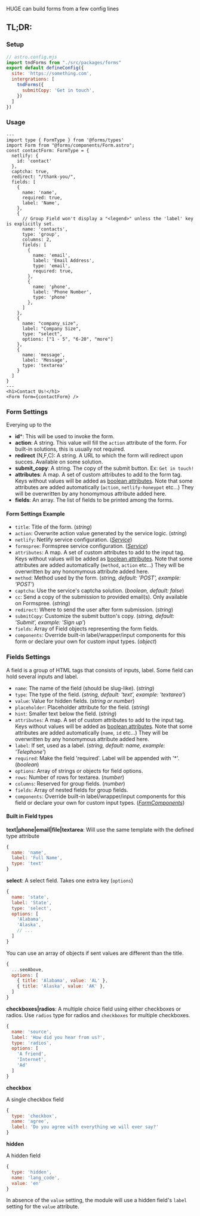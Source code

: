 HUGE can build forms from a few config lines

## TL;DR:

### Setup
```js
// astro.config.mjs
import tndForms from "./src/packages/forms"
export default defineConfig({
  site: 'https://something.com',
  intergrations: [
    tndForms({
      submitCopy: 'Get in touch',
    })
  ]
})

```
### Usage
```astro
---
import type { FormType } from '@forms/types'
import Form from "@forms/components/Form.astro";
const contactForm: FormType = {
  netlify: {
    id: 'contact'
  },
  captcha: true,
  redirect: "/thank-you/",
  fields: [
    {
      name: 'name',
      required: true,
      label: 'Name',
    },
    {
      // Group Field won't display a "<legend>" unless the 'label' key is explicitly set.
      name: 'contacts',
      type: 'group',
      columns: 2,
      fields: [
        {
          name: 'email',
          label: 'Email Address',
          type: 'email',
          required: true,
        },
        {
          name: 'phone',
          label: 'Phone Number',
          type: 'phone'
        },
      ]
    },
    {
      name: "company_size",
      label: "Company Size",
      type: "select",
      options: ["1 - 5", "6-20", "more"]
    },
    {
      name: 'message',
      label: 'Message',
      type: 'textarea'
    }
  ]
}
---
<h1>Contact Us!</h1>
<Form form={contactForm} />
```

### Form Settings

Everying up to the

- **id**\*: This will be used to invoke the form.
- **action**: A string. This value will fill the `action` attribute of the form. For built-in solutions, this is usually not required.
- **redirect** (N,F,C): A string. A URL to which the form will redirect upon succes. Available on some solution.
- **submit_copy**: A string. The copy of the submit button. Ex: `Get in touch!`
- **attributes**: A map. A set of custom attributes to add to the form tag. Keys without values will be added as [boolean attributes](https://html.spec.whatwg.org/multipage/common-microsyntaxes.html#boolean-attributes). Note that some attributes are added automatically (`action`, `netlify-honeypot` etc...) They will be overwritten by any honomymous attribute added here.
- **fields**: An array. The list of fields to be printed among the forms.

#### Form Settings Example

- `title`: Title of the form. (*string*)
- `action`: Overwrite action value generated by the service logic. (*string*)
- `netlify`: Netlify service configuration. (*[Service](#service)*)
- `formspree`: Formspree service configuration. (*[Service](#service)*)
- `attributes`: A map. A set of custom attributes to add to the input tag. Keys without values will be added as [boolean attributes](https://html.spec.whatwg.org/multipage/common-microsyntaxes.html#boolean-attributes). Note that some attributes are added automatically (`method`, `action` etc...) They will be overwritten by any honomymous attribute added here.
- `method`: Method used by the form. (*string, default: 'POST', example: 'POST'*)
- `captcha`: Use the service's captcha solution. (*boolean, default: false*)
- `cc`: Send a copy of the submission to provided email(s). Only available on Formspree. (*string*)
- `redirect`: Where to send the user after form submission. (*string*)
- `submitCopy`: Customize the submit button's copy. (*string, default: 'Submit', example: 'Sign up'*)
- `fields`: Array of Field objects representing the form fields.
- `components`: Override built-in label/wrapper/input components for this form or declare your own for custom input types. (*object*)


### Fields Settings

A field is a group of HTML tags that consists of inputs, label. Some field can hold several inputs and label.

- `name`: The name of the field (should be slug-like). (*string*)
- `type`: The type of the field. (*string, default: 'text', example: 'textarea'*)
- `value`: Value for hidden fields. (*string or number*)
- `placeholder`: Placeholder attribute for the field. (*string*)
- `hint`: Smaller text below the field. (*string*)
- `attributes`: A map. A set of custom attributes to add to the input tag. Keys without values will be added as [boolean attributes](https://html.spec.whatwg.org/multipage/common-microsyntaxes.html#boolean-attributes). Note that some attributes are added automatically (`name`, `id` etc...) They will be overwritten by any honomymous attribute added here.
- `label`: If set, used as a label. (*string, default: name, example: 'Telephone'*)
- `required`: Make the field 'required'. Label will be appended with '*'. (*boolean*)
- `options`: Array of strings or objects for field options.
- `rows`: Number of rows for textarea. (*number*)
- `columns`: Reserved for group fields. (*number*)
- `fields`: Array of nested fields for group fields.
- `components`: Override built-in label/wrapper/input components for this field or declare your own for custom input types. (*[FormComponents](#formcomponents)*)


#### Built in Field types

**text|phone|email|file|textarea**:
Will use the same template with the defined type attribute

```js
{
  name: 'name',
  label: 'Full Name',
  type: 'text'
}
```

**select**:
  A select field. Takes one extra key (`options`)

```js
{
  name: 'state',
  label: 'State',
  type: 'select',
  options: [
    'Alabama',
    'Alaska',
    // ...
  ]
}
```
You can use an array of objects if sent values are different than the title.

```js
{
  ...seeAbove,
  options: [
    { title: 'Alabama', value: 'AL' },
    { title: 'Alaska', value: 'AK' },
  ]
}
```

**checkboxes|radios**:
  A multiple choice field using either checkboxes or radios. Use `radios` type for radios and `checkboxes` for multiple checkboxes.

```js
{
  name: 'source',
  label: 'How did you hear from us?',
  type: 'radios',
  options: [
    'A friend',
    'Internet',
    'Ad'
  ]
}
```

**checkbox**

  A single checkbox field

```js
{
  type: 'checkbox',
  name: 'agree',
  label: 'Do you agree with everything we will ever say?'
}
```

**hidden**

  A hidden field

```js
{
  type: 'hidden',
  name: 'lang_code',
  value: 'en'
}
```

In absence of the `value` setting, the module will use a hidden field's `label` setting for the `value` attribute.